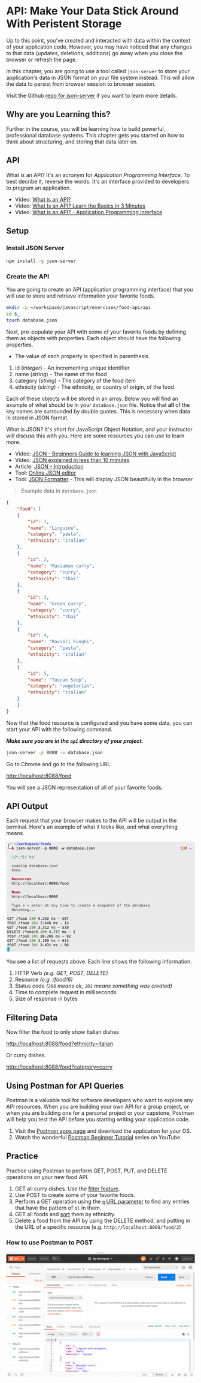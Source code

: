 # API: Make Your Data Stick Around With Peristent Storage

Up to this point, you've created and interacted with data within the context of your application code. However, you may have noticed that any changes to that data (updates, deletions, additions) go away when you close the browser or refresh the page.

In this chapter, you are going to use a tool called `json-server` to store your application's data in JSON format on your file system instead. This will allow the data to persist from browser session to browser session.

Visit the Github [repo for json-server](https://github.com/typicode/json-server) if you want to learn more details.

## Why are you Learning this?

Further in the course, you will be learning how to build powerful, professional database systems. This chapter gets you started on how to think about structuring, and storing that data later on.

## API

What is an API? It's an acronym for _Application Programming Interface_. To best decribe it, reverse the words. It's an interface provided to developers to program an application.

* Video: [What is an API?](https://www.youtube.com/watch?v=s7wmiS2mSXY)
* Video: [What Is an API? Learn the Basics in 3 Minutes](https://www.youtube.com/watch?v=Rha1_St_9kw)
* Video: [What is an API? - Application Programming Interface](https://www.youtube.com/watch?v=B9vPoCOP7oY)

## Setup

### Install JSON Server

```sh
npm install -g json-server
```

### Create the API

You are going to create an API (application programming interface) that you will use to store and retrieve information your favorite foods.

```sh
mkdir -p ~/workspace/javascript/exercises/food-api/api
cd $_
touch database.json
```

Next, pre-populate your API with some of your favorite foods by defining them as objects with properties. Each object should have the following properties. 
* The value of each property is specified in parenthesis.

1. id (_integer_) - An incrementing unique identifier
1. name (_string_) - The name of the food
1. category (_string_) - The category of the food item
1. ethnicity (_string_) - The ethnicity, or country of origin, of the food

Each of these objects will be stored in an array. Below you will find an example of what should be in your `database.json` file. Notice that **all** of the key names are surrounded by double quotes. This is necessary when data in stored in JSON format.

What is JSON? It's short for JavaScript Object Notation, and your instructor will discuss this with you. Here are some resources you can use to learn more.

* Video: [JSON - Beginners Guide to learning JSON with JavaScript](https://www.youtube.com/watch?v=qACmtQFEWOw)
* Video: [JSON explained in less than 10 minutes](https://www.youtube.com/watch?v=_I9KgdRvyQA)
* Article: [JSON - Introduction](https://www.w3schools.com/js/js_json_intro.asp)
* Tool: [Online JSON editor](https://jsoneditoronline.org/)
* Tool: [JSON Formatter](https://chrome.google.com/webstore/detail/json-formatter/bcjindcccaagfpapjjmafapmmgkkhgoa) - This will display JSON beautifully in the browser

> Example data in `database.json`

```json
{
    "food": [
    {
        "id": 1,
        "name": "Linguine",
        "category": "pasta",
        "ethnicity": "italian"
    },
    {
        "id": 2,
        "name": "Massaman curry",
        "category": "curry",
        "ethnicity": "thai"
    },
    {
        "id": 3,
        "name": "Green curry",
        "category": "curry",
        "ethnicity": "thai"
    },
    {
        "id": 4,
        "name": "Ravioli Funghi",
        "category": "pasta",
        "ethnicity": "italian"
    },
    {
        "id": 5,
        "name": "Tuscan Soup",
        "category": "vegetarian",
        "ethnicity": "italian"
    }
    ]
}
```

Now that the food resource is configured and you have some data, you can start your API with the following command.

**_Make sure you are in the `api` directory of your project._**

```sh
json-server -p 8088 -w database.json
```

Go to Chrome and go to the following URL.

[http://localhost:8088/food](http://localhost:8088/food)

You will see a JSON representation of all of your favorite foods.

## API Output

Each request that your browser makes to the API will be output in the terminal. Here's an example of what it looks like, and what everything means.

![json server api output](./images/json-api-output.png)

You see a list of requests above. Each line shows the following information.

1. HTTP Verb _(e.g. GET, POST, DELETE)_
1. Resource _(e.g. /food/6)_
1. Status code _(`200` means ok, `201` means something was created)_
1. Time to complete request in milliseconds
1. Size of response in bytes

## Filtering Data

Now filter the food to only show Italian dishes

[http://localhost:8088/food?ethnicity=italian](http://localhost:8088/food?ethnicity=italian)

Or curry dishes.

[http://localhost:8088/food?category=curry](http://localhost:8088/food?category=curry)

## Using Postman for API Queries

Postman is a valuable tool for software developers who want to explore any API resources. When you are building your own API for a group project, or when you are building one for a personal project or your capstone, Postman will help you test the API before you starting writing your application code.

1. Visit the [Postman apps page](https://www.getpostman.com/apps) and download the application for your OS.
1. Watch the wonderful [Postman Beginner Tutorial](https://www.youtube.com/playlist?list=PLhW3qG5bs-L-oT0GenwPLcJAPD_SiFK3C) series on YouTube.

## Practice

Practice using Postman to perform GET, POST, PUT, and DELETE operations on your new food API.

1. GET all curry dishes. Use the [filter feature](https://github.com/typicode/json-server#filter).
1. Use POST to create some of your favorite foods.
1. Perform a GET operation using the [`q` URL parameter](https://github.com/typicode/json-server#full-text-search) to find any entries that have the pattern of `ol` in them.
1. GET all foods and [sort](https://github.com/typicode/json-server#sort) them by ethnicity.
1. Delete a food from the API by using the DELETE method, and putting in the URL of a specific resource (e.g. `http://localhost:8008/food/2`)

### How to use Postman to POST

![posting new resource](./images/8jRQXp7hpa.gif)
